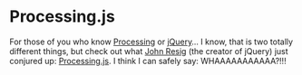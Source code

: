 <!--
  id: 339
  date: 2008-06-30T14:46:49
  modified: 2008-06-30T14:46:49
  slug: processingjs
  type: post
  excerpt: <p>For those of you who know Processing or jQuery&#8230; I know, that is two totally different things, but check out what John Resig (the creator of jQuery) just conjured up: Processing.js. I think I can safely say: WHAAAAAAAAAAA?!!!</p> 
  content: <p>For those of you who know <a href="http://processing.org/">Processing</a> or <a href="http://jquery.com/">jQuery</a>&#8230; I know, that is two totally different things, but check out what <a href="http://ejohn.org/">John Resig</a> (the creator of jQuery) just conjured up: <a href="http://ejohn.org/blog/processingjs/">Processing.js</a>. I think I can safely say: WHAAAAAAAAAAA?!!!</p> 
  categories: code,Javascript,jQuery,Processing
  tags: John Resig
-->

# Processing.js

<p>For those of you who know <a href="http://processing.org/">Processing</a> or <a href="http://jquery.com/">jQuery</a>&#8230; I know, that is two totally different things, but check out what <a href="http://ejohn.org/">John Resig</a> (the creator of jQuery) just conjured up: <a href="http://ejohn.org/blog/processingjs/">Processing.js</a>. I think I can safely say: WHAAAAAAAAAAA?!!!</p>

